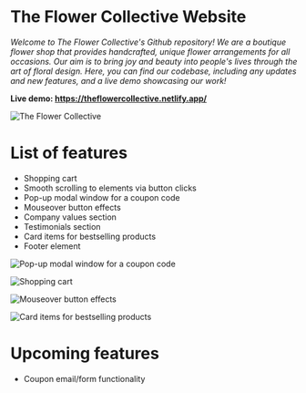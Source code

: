 # The Flower Collective Website
<i>Welcome to The Flower Collective's Github repository! We are a boutique flower shop that provides handcrafted, unique flower arrangements for all occasions. Our aim is to bring joy and beauty into people's lives through the art of floral design. Here, you can find our codebase, including any updates and new features, and a live demo showcasing our work!</i>


<b>Live demo: https://theflowercollective.netlify.app/ </b>


![The Flower Collective](https://i.imgur.com/ZBMv7ng.jpg "The Flower Collective homepage")


<h1> List of features </h1>
<ul>
<li>Shopping cart</li>
<li>Smooth scrolling to elements via button clicks </li>
<li>Pop-up modal window for a coupon code</li>
<li>Mouseover button effects</li>
<li>Company values section </li>
<li>Testimonials section </li>
<li>Card items for bestselling products</li>
<li> Footer element </li>
</ul>

![Pop-up modal window for a coupon code](https://i.imgur.com/zGttNXF.gif "The Flower Collective coupon modal window")

![Shopping cart](https://i.imgur.com/UC4xBHX.gif "The Flower Collective shopping cart")


![Mouseover button effects](https://i.imgur.com/PKmmGBH.gif "TThe Flower Collective mouseover effects")



![Card items for bestselling products](https://i.imgur.com/3PLxRd5.gif "The Flower Collective bestselling product cards")

<h1> Upcoming features </h1>
<ul>
<li> Coupon email/form functionality </li>
</ul>
